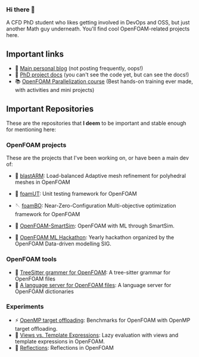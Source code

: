 ### Hi there 👋

A CFD PhD student who likes getting involved in DevOps and OSS, but just another
Math guy underneath. You'll find cool OpenFOAM-related projects here.

<!--
**FoamScience/FoamScience** is a ✨ _special_ ✨ repository because its `README.md` (this file) appears on your GitHub profile.

Here are some ideas to get you started:

- 🔭 I’m currently working on ...
- 🌱 I’m currently learning ...
- 👯 I’m looking to collaborate on ...
- 🤔 I’m looking for help with ...
- 💬 Ask me about ...
- 📫 How to reach me: ...
- 😄 Pronouns: ...
- ⚡ Fun fact: ...
-->

## Important links

- 🚀 [Main personal blog](https://foamscience.github.io/) (not posting frequently, oops!)
- 🎩 [PhD project docs](https://foamscience.github.io/MeshFreeFoam-Docs/) (you can't see the code yet, but can see the docs!)
- 📚 [OpenFOAM Parallelization course](https://openfoam-parallelisation-course.github.io/)
  (Best hands-on training ever made, with activities and mini projects)

## Important Repositories

These are the repositories that **I deem** to be important and stable enough for mentioning here:

### OpenFOAM projects

These are the projects that I've been working on, or have been a main dev of:

- 🔭 [blastARM](https://github.com/STFS-TUDa/blastAMR): Load-balanced Adaptive mesh refinement for polyhedral meshes in OpenFOAM
- 🧪 [foamUT](https://github.com/FoamScience/foamUT): Unit testing framework for OpenFOAM
- 🪡 [foamBO](https://github.com/FoamScience/OpenFOAM-Multi-Objective-Optimization): Near-Zero-Configuration
  Multi-objective optimization framework for OpenFOAM

- 🤔 [OpenFOAM-SmartSim](https://github.com/OFDataCommittee/openfoam-smartsim): OpenFOAM with ML through SmartSim.
- 👯 [OpenFOAM ML Hackathon](https://github.com/OFDataCommittee/OFMLHackathon):
  Yearly hackathon organized by the OpenFOAM Data-driven modelling SIG.

### OpenFOAM tools

- 🏸 [TreeSitter grammer for OpenFOAM](https://github.com/FoamScience/tree-sitter-foam): A tree-sitter grammar for OpenFOAM files
- 💬 [A language server for OpenFOAM files](https://github.com/FoamScience/foam-language-server): A language server for OpenFOAM dictionaries

### Experiments

- ⚡ [OpenMP target offloading](https://github.com/FoamScience/OpenMP-OpenFOAM-benchmarks):
  Benchmarks for OpenFOAM with OpenMP target offloading.
- 🌱 [Views vs. Template Expressions](https://github.com/FoamScience/LazyEvaluation-OpenFOAM-Exp):
  Lazy evaluation with views and template expressions in OpenFOAM.
- 🌱 [Reflections](https://github.com/FoamScience/openfoam-reflections): Reflections in OpenFOAM

